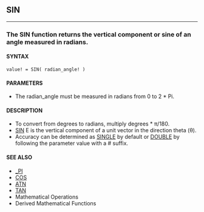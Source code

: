 ## SIN
---

### The SIN function returns the vertical component or sine of an angle measured in radians.

#### SYNTAX

`value! = SIN( radian_angle! )`

#### PARAMETERS
* The radian_angle must be measured in radians from 0 to 2 * Pi.


#### DESCRIPTION
* To convert from degrees to radians, multiply degrees * π/180.
* [SIN](./SIN.md) E is the vertical component of a unit vector in the direction theta (θ).
* Accuracy can be determined as [SINGLE](./SINGLE.md) by default or [DOUBLE](./DOUBLE.md) by following the parameter value with a # suffix.


#### SEE ALSO
* [_PI](./_PI.md)
* [COS](./COS.md)
* [ATN](./ATN.md)
* [TAN](./TAN.md)
* Mathematical Operations
* Derived Mathematical Functions

